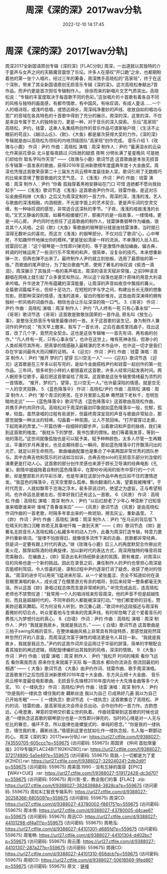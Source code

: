 ﻿---
title: 周深《深的深》2017wav分轨
date: 2022-12-10 14:17:45
categories: WAV车载音乐、镜像
tags: 华语中文
---
# 周深《深的深》2017[wav分轨]

周深2017全新国语原创专辑《深的深》[FLAC分轨]
周深，一出道就以其独特的介于童声与女声之间的天籁魔音震惊了乐坛。许多人在感叹“开口跪”之余，也都期盼着他的第一张个人唱片。经过三年的筹备，周深携手高晓松的“高家班”，终于在这个深秋，带来了其全新国语原创无损音乐专辑《深的深》。这次高晓松奉献出7首作品，而尹约更是首次担任专辑制作人。
徐徐而来的新唱片文艺气质突出。高晓松说：“专辑的丰富度取决于每首歌不同的色彩。”这张唱片的十首歌有着各自不同的风格与独特的画面感，有都市情歌，有中国风，有咏叹调，有成人童话……一个人的唱诗班，或浅吟低唱，或悠远绵长，周深纯净曼妙的声线、收放自如的唱功与宽广的音域在各具特色的十首歌中得到了充分的展示。周深的深，这里的深，不仅是来自专属于艺人的独特张力，更是一种，对于音乐的深入探索。
乐坛“高家班”
高晓松，尹约，钱雷，这串人名集结所创作的音乐作品可谓家喻户晓：《生活不止眼前的苟且》、《越过山丘》、《默》、《大鱼》都是屡次获得大奖的力作。《深的深》专辑就是由以高晓松为领衔的内地顶级团队“高家班”创作完成。
音乐介绍
1.《玫瑰与小鹿》
作词：尹约 作曲：高晓松 演唱：周深 制作人：尹约
“蓄满泪水的云朵 化作美丽花骨朵
北斗星每夜路过 闪烁她的疑惑
夜啊 分明长满了星星晚风
可是她们却给你 取名字叫作天空”
——《玫瑰与小鹿》歌词节选
这首歌曲是本张无损音乐专辑第一首发表的歌曲，获得2016年亚洲新歌榜年度盛典年度十大金曲奖。周深也凭借这首歌荣获第二十三届东方风云榜年度最佳新人奖。歌词引用了无数精巧的比喻来意境了整首歌曲的文艺气息。
2.《浅浅》
作词：尹约 作曲：钱雷 演唱：周深 制作人：尹约
“你看 孤独穿着黑袍安静站在门口
可惜 连她都不愿向我抬起手” ——《浅浅》歌词节选
《浅浅》这首歌由尹约作词，钱雷作曲，是这对乐坛金曲搭档继《大鱼》之后又为周深定制的一首力作。周深的深，浅浅的浅，艺人与歌曲的深浅相融，内涵相嵌，不光是字面上的艺术契合，更是声乐词的空灵交缠，有一种咏叹调的感觉，非常适合这深秋的季节。“子夜，浅浅的戒痕浅浅的长街。”文艺又静谧的氛围，如幕布般缓缓打开，那揭开的是一段故事，一缕情绪，更是一间心房。
尹约同时也担任了这首歌曲的制作人，钱雷弹奏钢琴作为编曲，很具其个人风格。之前《默》《大鱼》等歌曲的钢琴部分就是由钱雷演奏，当时就已深得无数听众的喜欢。而这次《浅浅》的钢琴部分，不仅对应了歌词“心，心中琴房，不知趣怦怦地弹出你的模样。”更是犹如清泉一样的流淌，不单薄的入丝入扣。钱雷回忆道：“这个钢琴是一次性即兴弹完的，等于是激情作曲加编曲，偏古典，转调的时候运用了一些流行乐不常用的和声，很简单，没复杂的技巧。本来想重新弹一次，但再也弹不出来了。最终制作人尹约就立刻拍板，选用了最原始的第一版。”
而歌曲的尾声部分，为了配合歌曲气质，使用了著名的咏叹调《偷洒一滴泪》，周深展示了其独具一格的美声唱法，周深的语言天赋非常强，之前9种语言翻唱在网络上就引起了众多褒奖和热议。所以这个段落也是原汁原味的用意大利语来吟唱。升华迸发了所有蕴藏的深深能量，让周深的声音如夜空中飘摇的篝火。
全篇歌词篇幅不长，但却十足功力，在短短的字与字之间，构建出长长无限的想象剪影。把那种深深的情感，浅浅的道来，留白的惟妙惟肖。这首由周深演绎的拥有独树一帜风格的词曲作品，相信也会让乐坛深深的吸一口气。
3.《哥哥》
作词：尹约 作曲：高晓松 演唱：周深 制作人：尹约
“凡人终有一死 只有心事永恒”
——《哥哥》歌词节选
《哥哥》这首歌是致敬张国荣的一首作品,
原名叫《放生心事》，是整张无损音乐专辑里最像诗的一首。关于这首歌的诞生记，身为制作人兼词作的尹约说：“有天早上醒来，我写了一首长诗，之后在曲库里找曲子，找出这首，改了几个字，竟然完全契合。这也是这张专辑唯一一首先有词、再有曲的创作。”
“凡人终有一死，只有心事永恒”。也许在这世上，唯有死神永恒，但渺小的人类却用尽其所有，把真挚的情感融入最精湛的艺术作品中，也许这一切才是我们存在宇宙间最伟大而闪耀的证明。
4.《迎刃》
作词：尹约 作曲：钱雷 演唱：周深 制作人：尹约
“推开 梦的门
望穿 忘川空无一人”
——《迎刃》歌词节选
《迎刃》这首歌是在三年多以前写完的，是如今金曲搭档尹约和钱雷一起创作的第一批作品。三年间，很多听到小样的人都很喜欢这首歌，许多人经常问起发表时间。两人婉拒多位歌手，最后把这首歌留给了周深。这首歌是这张专辑里情绪最为浓烈的一首情歌。
“推开，梦的门，望穿，忘川空无一人。”也许最深陷的情感，就是空无一人的空灵寂静。
5.《蓝色降落伞》
作词：高晓松/尹约 作曲：高晓松 演唱：周深 制作人：尹约
“那个青涩的男孩，在岁月里那么孤单
蓦然跳下老秋千，忽明忽暗地走远”
——《蓝色降落伞》歌词节选
《蓝色降落伞》这首歌由高晓松作曲，并携手尹约共同作词。高晓松对于周深的最初印象就如蓝色降落伞一般，忧郁，孤单，轻盈。虽然录唱的过程有些波折，但最终周深呈现的声音与歌曲非常贴合，那感觉就像一种淡淡的轻唤，勾画着一种氛围，让人不禁回味。“打开窗穿过走廊，下起雨来的弄堂。”一开篇仿佛一段细碎的脚步声，沿着歌词和声音的脉络，我们来到这首歌的维度。“我枕头下的梦想，我书包里的惆怅。她们等着我发芽，等到一地的落花。”这世间就像孤独也是可以赋予美，赋予种种颜色，太多人尽管一生再黯淡，平庸的岁月再漫长，也总会期待那么一瞬间，那如蓝色降落伞打开飘荡闪出的光芒，就足以将生命照亮。
歌曲编曲配置也是集合了中美两国非常优秀的团队参与。其中古典吉他和弦乐的对话如泣如诉，古典吉他solo的无损音乐部分刘泷俊的演奏更是打动人心。这首歌的部分创作灵感也来源于顾长卫导演的经典电影《孔雀》。剧情中姐姐拖着自制的蓝色降落伞，在那吵吵闹闹的街市中穿行的一个片断，却是整部影片的华彩乐章，也是导演在这部分作品中再也压抑不住的激情迸发。“我蓝色的降落伞，在天空里那么孤单。飘向翻涌的人海，望着我被掩埋”。于时代而言，人就如飘零于沧海之浮木，裴多菲说过的，绝望之为虚妄，正与希望相同。也许命运总是被左右，但幸好我们还有这么一首歌。
6.《风景》
作词：高晓松 作曲：高晓松 演唱：周深 制作人：尹约
“以后红颜老了少年心
琴弦断了旧知音
谁来唱歌谁来听
谁喊了青春谁来应”
——《风景》歌词节选
《风景》是由高晓松作词作曲的一首老歌，时隔多年拿出来的一枚琥珀，擦去灰尘，重新晶莹。
7.《妳》
作词：尹约 作曲：高晓松 演唱：周深 制作人：尹约
“在乌云的背后低飞
在晴天的港口沉睡
妳若无其事地忏悔
一直到天黑”
——《 妳》歌词节选
《妳》是著名无损音乐人高晓松精心私藏多年的动人力作，此番为周深打造专辑，特意力邀尹约重新填词。“旋律不怕放得旧，就像很多流传下来的古曲、民歌都非常经典，但是词一定要有跟上时代的表达。”继《玫瑰与小鹿》后三人的再度默契合作擦出完美火花，醇厚如陈酒的经典旋律，加以新时代的表达方式，周深用独特的嗓音将其完美融合。
在编曲上，《妳》营造出名利场纸醉金迷的氛围，颇有难度，对周深以往的风格也是一个新的挑战。因此在录音之前，兼任制作人的尹约也曾担心周深是否能顺利驾驭。令人惊喜的是，录制过程中尹约逐渐打消了疑虑，收获了绝对的惊喜。“周深的进步可以用突飞猛进来形容。从一个紧张羞涩、完全不知道如何在录音棚里演唱的新人，成长成了在棚里游刃有余的唱将，到后来经常一整条都毫无失误。所以这首《妳》录唱过程总体而言是非常顺利的。”
听完完成品后，连高晓松老师也不禁赞叹道：“我常用一个人的唱诗班来形容周深，他的声音不但是超越性别，而且是超越时代的，不同年龄的人都能被深深打动。”
“他们都爱妳的羽毛，赞美妳迎着风舞蹈。可为何没有人听到，妳沉重心跳…”歌词中的这段描述与周深有着微妙的切合点，听众爱着他与生俱来的完美声线，有时却忽略了这个爱着音乐的男孩儿为梦想付出的真心。
8.《白墙》
作词：尹约 作曲：高晓松 演唱：周深 制作人：尹约
“我就是我故乡，我就是我远方。”
——《 白墙》歌词节选
这首歌曲是三拍子swing风格的音乐，在整体编曲风格上非常具有玲珑特质，那感觉就宛然耳畔忽然打开的八音盒，而周深这次富于弹性的唱法更是令人耳目一新。
“我就是我故乡，我就是我远方。”尹约的这首作词并没运用过于华丽的辞藻，简单的字眼配合着其独到的阐述逻辑，搭配旋律编织出其独到的风格，深深的情致。
9.《大鱼》
作词：尹约 作曲：钱雷 演唱：周深 制作人：尹约
“我松开 时间的绳索
看你飞远去 看你离我而去
原来你生来就属于天际
每一滴泪水 都向你流淌去
倒流回最初的相遇”
——《 大鱼》歌词节选
《大鱼》由尹约作词、钱雷作曲、歌手周深演唱。这首歌发行之后包揽亚洲新歌榜2016年度十大金曲、东方风云榜十大金曲、
音乐风云榜年度最佳电影歌曲、无损音乐先锋榜2016年度内地十大先锋金曲等多个大奖。
10.《一缕执念》
作词：高晓松/尹约 作曲：钱雷 演唱：周深 制作人：尹约
“你是我的一缕执念
缠住我的发 藕断丝连
我以为自己 已成熟好几遍
我以为自己 已开始冬眠”
——《 一缕执念》歌词节选
《一缕执念》这首歌集合了高晓松、尹约的词、钱雷的曲，是高家班此次会师全员出动、合作创作的一首力作。古韵悠远，心境澄澈，禅意的空明交织着尘世的执着。
作曲钱雷聊到这首歌的时候也说道:”一缕执念这首歌的钢琴部分也是一次性即兴弹完的，当时的心境是对一人无与伦比的眷恋，循环不息，所以旋律也是螺旋式的、单纯的思念。”
“你是我的一缕执念，缠住我的发，藕断丝连。”情感到这里也犹如化作一缕执念般，扎入每一颗颤动的心。
周深《深的深》2017[wav分轨].rar: https://url27.ctfile.com/f/9388027-743550705-605ccc?p=559675
(访问密码: 559675)
周国贤 《仲间 首批限量版》2019专辑[FLAC24BIT192KHZBD].rar: https://url27.ctfile.com/f/9388027-372174890-5a5e49?p=559675
(访问密码: 559675)
周路.-.[一切都是为了爱(K2HD)].rar: https://url27.ctfile.com/f/9388027-329240241-2db2d9?p=559675
(访问密码: 559675)
周美茵.1990 - 没有忘掉的面容【EPIC】【WAV+CUE】.rar: https://url27.ctfile.com/f/9388027-519172428-dc3d70?p=559675
(访问密码: 559675)
周兴哲-爱，教会我们的事【FLAC】.zip: https://url27.ctfile.com/f/9388027-382839884-3828ca?p=559675
(访问密码: 559675)
周虹&江智民专辑系列: https://url27.ctfile.com/d/9388027-30258366-680509?p=559675
(访问密码: 559675)
周深CD: https://url27.ctfile.com/d/9388027-43780002-f86175?p=559675
(访问密码: 559675)
周冰倩: https://url27.ctfile.com/d/9388027-43780005-d4cae6?p=559675
(访问密码: 559675)
周迅CD: https://url27.ctfile.com/d/9388027-44101298-df4a11?p=559675
(访问密码: 559675)
周艳泓: https://url27.ctfile.com/d/9388027-44101301-d685fd?p=559675
(访问密码: 559675)
周笔畅: https://url27.ctfile.com/d/9388027-44101304-d402bc?p=559675
(访问密码: 559675)
周云蓬: https://url27.ctfile.com/d/9388027-44101307-287a27?p=559675
(访问密码: 559675)
周薇CD: https://url27.ctfile.com/d/9388027-44101310-656dcb?p=559675
(访问密码: 559675)
周韧CD: https://url27.ctfile.com/d/9388027-50618569-9fed86?p=559675
(访问密码: 559675)
原文：[链接](https://blog.sina.com.cn/s/blog_1647c7e76010310jr.html)